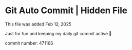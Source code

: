# Git Auto Commit | Hidden File

This file was added Feb 12, 2025

Just for fun and keeping my daily git commit active 🤪

commit number: 471166
